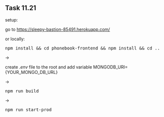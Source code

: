 ## Task 11.21

setup:

go to https://sleepy-bastion-85491.herokuapp.com/ 

or locally: 

<pre>
npm install && cd phonebook-frontend && npm install && cd ..
</pre>
->

create *.env* file to the root and add variable MONGODB_URI={YOUR_MONGO_DB_URL}

->
<pre>
npm run build
</pre>

->

<pre>
npm run start-prod
</pre>
